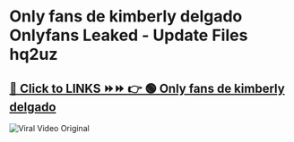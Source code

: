 
 # Only fans de kimberly delgado Onlyfans Leaked - Update Files hq2uz

## <h2><a href="https://clipsfans.com/Only_fans_de_kimberly_delgado&ref=git">🔗 Click to LINKS ⏩⏩ 👉 🟢 Only fans de kimberly delgado </a></h2>

<a href="https://clipsfans.com/Only_fans_de_kimberly_delgado&ref=git" rel="nofollow" data-target="animated-image.originalLink"><img src="https://i.ibb.co.com/xMMVF88/686577567.gif" alt="Viral Video Original" style="max-width: 100%; display: inline-block;" data-target="animated-image.originalImage"></a>


